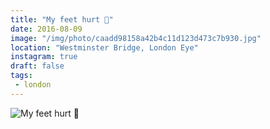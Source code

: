 ```yaml
---
title: "My feet hurt 👞"
date: 2016-08-09
image: "/img/photo/caadd98158a42b4c11d123d473c7b930.jpg"
location: "Westminster Bridge, London Eye"
instagram: true
draft: false
tags:
 - london
---
```


![My feet hurt 👞](/img/photo/caadd98158a42b4c11d123d473c7b930.jpg)
